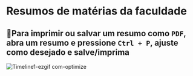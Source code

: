 # Resumos de matérias da faculdade

## 📄Para imprimir ou salvar um resumo como `PDF`, abra um resumo e pressione `Ctrl + P`, ajuste como desejado e salve/imprima

![Timeline1-ezgif com-optimize](https://github.com/user-attachments/assets/a97a4944-5b91-4a8c-a7a9-3f68aa201588)
